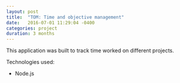 ```yaml
---
layout: post
title:  "TOM: Time and objective management"
date:   2016-07-01 11:29:04 -0400
categories: project
duration: 3 months
---
```




This application was built to track time worked on different projects.

Technologies used:

- Node.js

